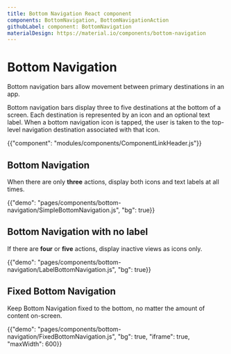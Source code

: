 ```yaml
---
title: Bottom Navigation React component
components: BottomNavigation, BottomNavigationAction
githubLabel: component: BottomNavigation
materialDesign: https://material.io/components/bottom-navigation
---
```


# Bottom Navigation

<p class="description">Bottom navigation bars allow movement between primary destinations in an app.</p>

Bottom navigation bars display three to five destinations at the bottom of a screen. Each destination is represented by an icon and an optional text label. When a bottom navigation icon is tapped, the user is taken to the top-level navigation destination associated with that icon.

{{"component": "modules/components/ComponentLinkHeader.js"}}

## Bottom Navigation

When there are only **three** actions, display both icons and text labels at all times.

{{"demo": "pages/components/bottom-navigation/SimpleBottomNavigation.js", "bg": true}}

## Bottom Navigation with no label

If there are **four** or **five** actions, display inactive views as icons only.

{{"demo": "pages/components/bottom-navigation/LabelBottomNavigation.js", "bg": true}}

## Fixed Bottom Navigation

Keep Bottom Navigation fixed to the bottom, no matter the amount of content on-screen.

{{"demo": "pages/components/bottom-navigation/FixedBottomNavigation.js", "bg": true, "iframe": true, "maxWidth": 600}}
